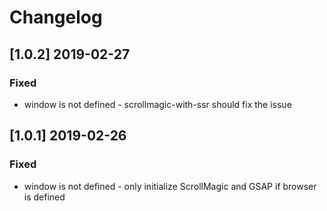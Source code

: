 # Changelog

## [1.0.2] 2019-02-27
### Fixed
* window is not defined - scrollmagic-with-ssr should fix the issue

## [1.0.1] 2019-02-26
### Fixed
* window is not defined - only initialize ScrollMagic and GSAP if browser is defined